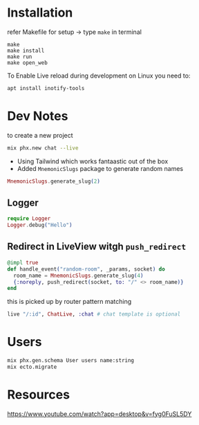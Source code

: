 # Installation 

refer Makefile for setup -> type `make` in terminal
```
make
make install
make run
make open_web
```

To Enable Live reload during development on Linux you need to:
```sh
apt install inotify-tools
```

# Dev Notes

to create a new project
```sh
mix phx.new chat --live
```

- Using Tailwind which works fantaastic out of the box
- Added `MnemonicSlugs` package to generate random names
```elixir
MnemonicSlugs.generate_slug(2)
```

## Logger
```elixir
require Logger
Logger.debug("Hello")
```

## Redirect in LiveView witgh `push_redirect`

```elixir
@impl true
def handle_event("random-room", _params, socket) do
  room_name = MnemonicSlugs.generate_slug(4)
  {:noreply, push_redirect(socket, to: "/" <> room_name)}
end
```
this is picked up by router pattern matching
```elixir
live "/:id", ChatLive, :chat # chat template is optional
```
# Users

```sh
mix phx.gen.schema User users name:string
mix ecto.migrate
```

# Resources

https://www.youtube.com/watch?app=desktop&v=fyg0FuSL5DY
